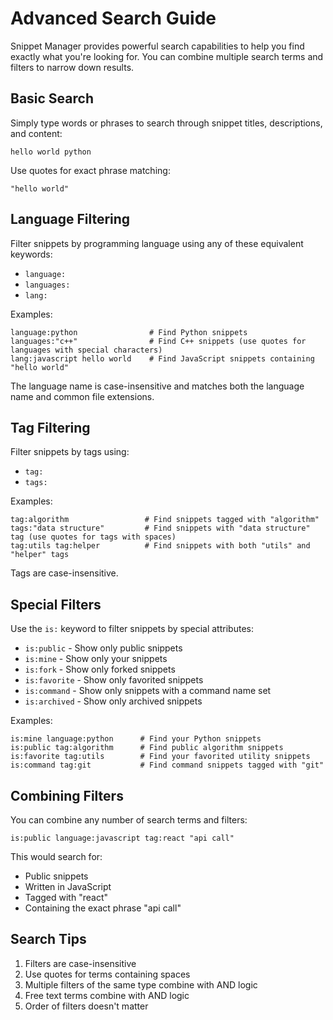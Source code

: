 # Advanced Search Guide

Snippet Manager provides powerful search capabilities to help you find exactly what you're looking for.
You can combine multiple search terms and filters to narrow down results.


## Basic Search

Simply type words or phrases to search through snippet titles, descriptions, and content:

```plaintext
hello world python
```

Use quotes for exact phrase matching:

```plaintext
"hello world"
```


## Language Filtering

Filter snippets by programming language using any of these equivalent keywords:

- `language:`
- `languages:`
- `lang:`

Examples:

```plaintext
language:python                # Find Python snippets
languages:"c++"                # Find C++ snippets (use quotes for languages with special characters)
lang:javascript hello world    # Find JavaScript snippets containing "hello world"
```

The language name is case-insensitive and matches both the language name and common file extensions.


## Tag Filtering

Filter snippets by tags using:

- `tag:`
- `tags:`

Examples:

```plaintext
tag:algorithm                 # Find snippets tagged with "algorithm"
tags:"data structure"         # Find snippets with "data structure" tag (use quotes for tags with spaces)
tag:utils tag:helper          # Find snippets with both "utils" and "helper" tags
```

Tags are case-insensitive.


## Special Filters

Use the `is:` keyword to filter snippets by special attributes:

- `is:public` - Show only public snippets
- `is:mine` - Show only your snippets
- `is:fork` - Show only forked snippets
- `is:favorite` - Show only favorited snippets
- `is:command` - Show only snippets with a command name set
- `is:archived` - Show only archived snippets

Examples:

```plaintext
is:mine language:python      # Find your Python snippets
is:public tag:algorithm      # Find public algorithm snippets
is:favorite tag:utils        # Find your favorited utility snippets
is:command tag:git           # Find command snippets tagged with "git"
```


## Combining Filters

You can combine any number of search terms and filters:

```plaintext
is:public language:javascript tag:react "api call"
```

This would search for:

- Public snippets
- Written in JavaScript
- Tagged with "react"
- Containing the exact phrase "api call"


## Search Tips

1. Filters are case-insensitive
2. Use quotes for terms containing spaces
3. Multiple filters of the same type combine with AND logic
4. Free text terms combine with AND logic
5. Order of filters doesn't matter
